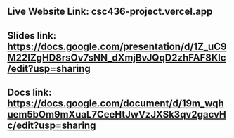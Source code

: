 ## Live Website Link: csc436-project.vercel.app 

## Slides link: https://docs.google.com/presentation/d/1Z_uC9M22IZgHD8rsOv7sNN_dXmjBvJQqD2zhFAF8Klc/edit?usp=sharing

## Docs link: https://docs.google.com/document/d/19m_wqhuem5bOm9mXuaL7CeeHtJwVzJXSk3qv2gacvHc/edit?usp=sharing
